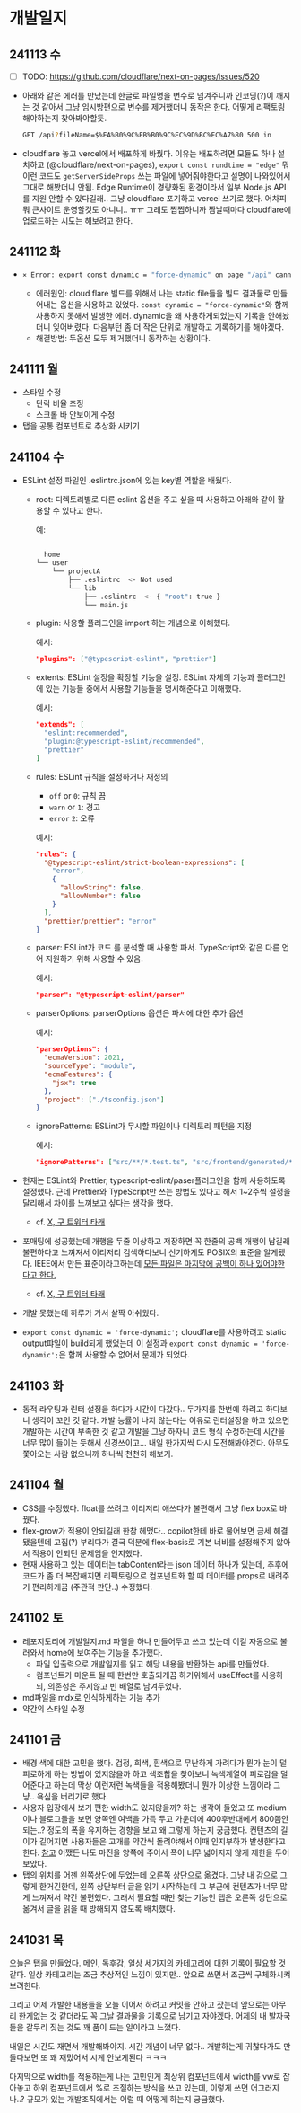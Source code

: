 # 개발일지

## 241113 수

- [ ] TODO: https://github.com/cloudflare/next-on-pages/issues/520
- 아래와 같은 에러를 만났는데 한글로 파일명을 변수로 넘겨주니까 인코딩(?)이 깨지는 것 같아서 그냥 임시방편으로 변수를 제거했더니 동작은 한다. 어떻게 리팩토링 해야하는지 찾아봐야할듯.
  ```bash
  GET /api?fileName=$%EA%B0%9C%EB%B0%9C%EC%9D%BC%EC%A7%80 500 in
  ```
- cloudflare 놓고 vercel에서 배포하게 바꿨다. 이유는 배포하려면 모듈도 하나 설치하고 (@cloudflare/next-on-pages), `export const rundtime = "edge"` 뭐 이런 코드도 `getServerSideProps` 쓰는 파일에 넣어줘야한다고 설명이 나와있어서 그대로 해봤더니 안됨. Edge Runtime이 경량화된 환경이라서 일부 Node.js API를 지원 안할 수 있다길래.. 그냥 cloudflare 포기하고 vercel 쓰기로 했다. 어차피 뭐 큰사이트 운영할것도 아니니.. ㅠㅠ 그래도 찝찝하니까 짬날때마다 cloudflare에 업로드하는 시도는 해보려고 한다.

## 241112 화

- ```bash
  ⨯ Error: export const dynamic = "force-dynamic" on page "/api" cannot be used with "output: export". See more info here: https://nextjs.org/docs/advanced-features/static-html-export
  ```
  - 에러원인: cloud flare 빌드를 위해서 나는 static file들을 빌드 결과물로 만들어내는 옵션을 사용하고 있었다. `const dynamic = "force-dynamic"`와 함께 사용하지 못해서 발생한 에러. dynamic을 왜 사용하게되었는지 기록을 안해놨더니 잊어버렸다. 다음부턴 좀 더 작은 단위로 개발하고 기록하기를 해야겠다.
  - 해결방법: 두옵션 모두 제거했더니 동작하는 상황이다.

## 241111 월

- 스타일 수정
  - 단락 비율 조정
  - 스크롤 바 안보이게 수정
- 탭을 공통 컴포넌트로 추상화 시키기

## 241104 수

- ESLint 설정 파일인 .eslintrc.json에 있는 key별 역할을 배웠다.

  - root: 디렉토리별로 다른 eslint 옵션을 주고 싶을 때 사용하고 아래와 같이 활용할 수 있다고 한다.

    예:

    ```bash

      home
    └── user
        └── projectA
            ├── .eslintrc  <- Not used
            └── lib
                ├── .eslintrc  <- { "root": true }
                └── main.js
    ```

  - plugin: 사용할 플러그인을 import 하는 개념으로 이해했다.

    예시:

    ```json
    "plugins": ["@typescript-eslint", "prettier"]
    ```

  - extents: ESLint 설정을 확장할 기능을 설정. ESLint 자체의 기능과 플러그인에 있는 기능들 중에서 사용할 기능들을 명시해준다고 이해했다.

    예시:

    ```json
    "extends": [
      "eslint:recommended",
      "plugin:@typescript-eslint/recommended",
      "prettier"
    ]
    ```

  - rules: ESLint 규칙을 설정하거나 재정의

    - `off` or `0`: 규칙 끔
    - `warn` or `1`: 경고
    - `error` `2`: 오류

    예시:

    ```json
    "rules": {
      "@typescript-eslint/strict-boolean-expressions": [
        "error",
        {
          "allowString": false,
          "allowNumber": false
        }
      ],
      "prettier/prettier": "error"
    }
    ```

  - parser: ESLint가 코드 를 분석할 때 사용할 파서. TypeScript와 같은 다른 언어 지원하기 위해 사용할 수 있음.

    예시:

    ```json
    "parser": "@typescript-eslint/parser"
    ```

  - parserOptions: parserOptions 옵션은 파서에 대한 추가 옵션

    예시:

    ```json
    "parserOptions": {
      "ecmaVersion": 2021,
      "sourceType": "module",
      "ecmaFeatures": {
        "jsx": true
      },
      "project": ["./tsconfig.json"]
    }
    ```

  - ignorePatterns: ESLint가 무시할 파일이나 디렉토리 패턴을 지정

    예시:

    ```json
    "ignorePatterns": ["src/**/*.test.ts", "src/frontend/generated/*"]
    ```

- 현재는 ESLint와 Prettier, typescript-eslint/paser플러그인을 함께 사용하도록 설정했다. 근데 Prettier와 TypeScript만 쓰는 방법도 있다고 해서 1~2주씩 설정을 달리해서 차이를 느껴보고 싶다는 생각을 했다.

  - cf. [X, 구 트위터 타래](https://x.com/doomydoomydooms/status/1854018159264796684)

- 포매팅에 성공했는데 개행을 두줄 이상하고 저장하면 꼭 한줄의 공백 개행이 남길래 불편하다고 느껴져서 이리저리 검색하다보니 신기하게도 POSIX의 표준을 알게됐다. IEEE에서 만든 표준이라고하는데 [모든 파일은 마지막에 공백이 하나 있어야한다고 한다.](https://stackoverflow.com/questions/61193625/prettier-not-formatting-empty-line-properly)
  - cf. [X, 구 트위터 타래](https://x.com/sarcasticfringh/status/1854031188161359948)
- 개발 못했는데 하루가 가서 살짝 아쉬웠다.
- `export const dynamic = 'force-dynamic';` cloudflare를 사용하려고 static output퍄일이 build되게 했었는데 이 설정과 `export const dynamic = 'force-dynamic';`은 함께 사용할 수 없어서 문제가 되었다.

## 241103 화

- 동적 라우팅과 린터 설정을 하다가 시간이 다갔다.. 두가지를 한번에 하려고 하다보니 생각이 꼬인 것 같다. 개발 능률이 나지 않는다는 이유로 린터설정을 하고 있으면 개발하는 시간이 부족한 것 같고 개발을 그냥 하자니 코드 형식 수정하는데 시간을 너무 많이 들이는 듯해서 신경쓰이고... 내일 한가지씩 다시 도전해봐야겠다. 아무도 쫓아오는 사람 없으니까 하나씩 천천히 해보기.

## 241104 월

- CSS를 수정했다. float를 쓰려고 이리저리 애쓰다가 불편해서 그냥 flex box로 바꿨다.
- flex-grow가 적용이 안되길래 한참 헤맸다.. copilot한테 바로 물어보면 금세 해결됐을텐데 고집(?) 부리다가 결국 덕분에 flex-basis로 기본 너비를 설정해주지 않아서 적용이 안되던 문제임을 인지했다.
- 현재 사용하고 있는 데이터는 tabContent라는 json 데이터 하나가 있는데, 추후에 코드가 좀 더 복잡해지면 리팩토링으로 컴포넌트화 할 때 데이터를 props로 내려주기 편리하게끔 (주관적 판단..) 수정했다.

## 241102 토

- 레포지토리에 개발일지.md 파일을 하나 만들어두고 쓰고 있는데 이걸 자동으로 불러와서 home에 보여주는 기능을 추가했다.
  - 파일 입출력으로 개발일지를 읽고 해당 내용을 반환하는 api를 만들었다.
  - 컴포넌트가 마운트 될 때 한번만 호출되게끔 하기위해서 useEffect를 사용하되, 의존성은 주지않고 빈 배열로 남겨두었다.
- md파일을 mdx로 인식하게하는 기능 추가
- 약간의 스타일 수정

## 241101 금

- 배경 색에 대한 고민을 했다. 검정, 회색, 흰색으로 무난하게 가려다가 뭔가 눈이 덜 피로하게 하는 방법이 있지않을까 하고 색조합을 찾아보니 녹색계열이 피로감을 덜어준다고 하는데 막상 이런저런 녹색들을 적용해봤더니 뭔가 이상한 느낌이라 그냥.. 욕심을 버리기로 했다.
- 사용자 입장에서 보기 편한 width도 있지않을까? 하는 생각이 들었고 또 medium이나 블로그들을 보면 양쪽엔 여백을 가득 두고 가운데에 400후반대에서 800쯤안되는..? 정도의 폭을 유지하는 경향을 보고 왜 그렇게 하는지 궁금했다. 컨텐츠의 길이가 길어지면 사용자들은 고개를 약간씩 돌려야해서 이때 인지부하가 발생한다고 한다. [참고](https://surferseo.com/blog/how-to-design-blog/) 어쨌든 나도 마진을 양쪽에 주어서 폭이 너무 넓어지지 않게 제한을 두어보았다.
- 탭의 위치를 어젠 왼쪽상단에 두었는데 오른쪽 상단으로 옮겼다. 그냥 내 감으로 그렇게 한거긴한데, 왼쪽 상단부터 글을 읽기 시작하는데 그 부근에 컨텐츠가 너무 많게 느껴져서 약간 불편했다. 그래서 필요할 때만 찾는 기능인 탭은 오른쪽 상단으로 옮겨서 글을 읽을 때 방해되지 않도록 배치했다.

## 241031 목

오늘은 탭을 만들었다. 메인, 독후감, 일상 세가지의 카테고리에 대한 기록이 필요할 것 같다. 일상 카테고리는 조금 추상적인 느낌이 있지만.. 앞으로 쓰면서 조금씩 구체화시켜보려한다.

그리고 어제 개발한 내용들을 오늘 이어서 하려고 커밋을 안하고 잤는데 앞으로는 아무리 한게없는 것 같더라도 꼭 그날 결과물을 기록으로 남기고 자야겠다. 어제의 내 발자국들을 갈무리 짓는 것도 꽤 품이 드는 일이라고 느꼈다.

내일은 시간도 재면서 개발해봐야지. 시간 개념이 너무 없다.. 개발하는게 귀찮다가도 만들다보면 또 꽤 재밌어서 시계 안보게된다 ㅋㅋㅋ

마지막으로 width를 적용하는게 나는 고민인게 최상위 컴포넌트에서 width를 vw로 잡아놓고 하위 컴포넌트에서 %로 조절하는 방식을 쓰고 있는데, 이렇게 쓰면 어그러지나..? 규모가 있는 개발조직에서는 이럴 때 어떻게 하는지 궁금했다.

